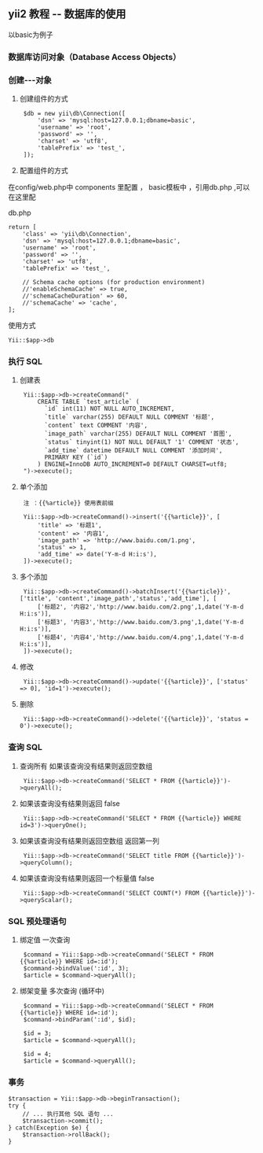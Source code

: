 ## yii2 教程 -- 数据库的使用

以basic为例子

### 数据库访问对象（Database Access Objects）

### 创建---对象

1. 创建组件的方式

        $db = new yii\db\Connection([
            'dsn' => 'mysql:host=127.0.0.1;dbname=basic',
            'username' => 'root',
            'password' => '',
            'charset' => 'utf8',
            'tablePrefix' => 'test_',
        ]);

2. 配置组件的方式

在config/web.php中 components 里配置 ， basic模板中 ，引用db.php ,可以在这里配

db.php 

	return [
	    'class' => 'yii\db\Connection',
	    'dsn' => 'mysql:host=127.0.0.1;dbname=basic',
	    'username' => 'root',
	    'password' => '',
	    'charset' => 'utf8',
	    'tablePrefix' => 'test_',

	    // Schema cache options (for production environment)
	    //'enableSchemaCache' => true,
	    //'schemaCacheDuration' => 60,
	    //'schemaCache' => 'cache',
	];

使用方式

	Yii::$app->db

### 执行 SQL 

1. 创建表
	
		Yii::$app->db->createCommand("
		    CREATE TABLE `test_article` (
		      `id` int(11) NOT NULL AUTO_INCREMENT,
		      `title` varchar(255) DEFAULT NULL COMMENT '标题',
		      `content` text COMMENT '内容',
		      `image_path` varchar(255) DEFAULT NULL COMMENT '首图',
		      `status` tinyint(1) NOT NULL DEFAULT '1' COMMENT '状态',
		      `add_time` datetime DEFAULT NULL COMMENT '添加时间',
		      PRIMARY KEY (`id`)
		    ) ENGINE=InnoDB AUTO_INCREMENT=0 DEFAULT CHARSET=utf8;
		")->execute();

2. 单个添加 
		
		注 ：{{%article}} 使用表前缀

		Yii::$app->db->createCommand()->insert('{{%article}}', [
		    'title' => '标题1',
		    'content' => '内容1',
		    'image_path' => 'http://www.baidu.com/1.png',
		    'status' => 1,
		    'add_time' => date('Y-m-d H:i:s'),
		])->execute();

3. 多个添加

		Yii::$app->db->createCommand()->batchInsert('{{%article}}', ['title', 'content','image_path','status','add_time'], [
		    ['标题2', '内容2','http://www.baidu.com/2.png',1,date('Y-m-d H:i:s')],
		    ['标题3', '内容3','http://www.baidu.com/3.png',1,date('Y-m-d H:i:s')],
		    ['标题4', '内容4','http://www.baidu.com/4.png',1,date('Y-m-d H:i:s')],
		])->execute();

4. 修改

		Yii::$app->db->createCommand()->update('{{%article}}', ['status' => 0], 'id=1')->execute();

5. 删除
	
		Yii::$app->db->createCommand()->delete('{{%article}}', 'status = 0')->execute();


### 查询 SQL 

1. 查询所有  如果该查询没有结果则返回空数组

		Yii::$app->db->createCommand('SELECT * FROM {{%article}}')->queryAll();

2. 如果该查询没有结果则返回 false

		Yii::$app->db->createCommand('SELECT * FROM {{%article}} WHERE id=3')->queryOne();

3. 如果该查询没有结果则返回空数组 返回第一列

		Yii::$app->db->createCommand('SELECT title FROM {{%article}}')->queryColumn();

4. 如果该查询没有结果则返回一个标量值 false

		Yii::$app->db->createCommand('SELECT COUNT(*) FROM {{%article}}')->queryScalar();


### SQL 预处理语句

1. 绑定值 一次查询

	    $command = Yii::$app->db->createCommand('SELECT * FROM {{%article}} WHERE id=:id');
	    $command->bindValue(':id', 3);
	    $article = $command->queryAll();

2. 绑架变量 多次查询 (循环中)

		$command = Yii::$app->db->createCommand('SELECT * FROM {{%article}} WHERE id=:id');
		$command->bindParam(':id', $id);

		$id = 3;
		$article = $command->queryAll();

		$id = 4;
		$article = $command->queryAll();


### 事务

	$transaction = Yii::$app->db->beginTransaction();
	try {
	    // ... 执行其他 SQL 语句 ...
	    $transaction->commit();
	} catch(Exception $e) {
	    $transaction->rollBack();
	}




